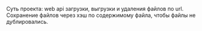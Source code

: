 Суть проекта: web api загрузки, выгрузки и удаления файлов по url. 
Сохранение файлов через хэш по содержимому файла, 
чтобы файлы не дублировались.
